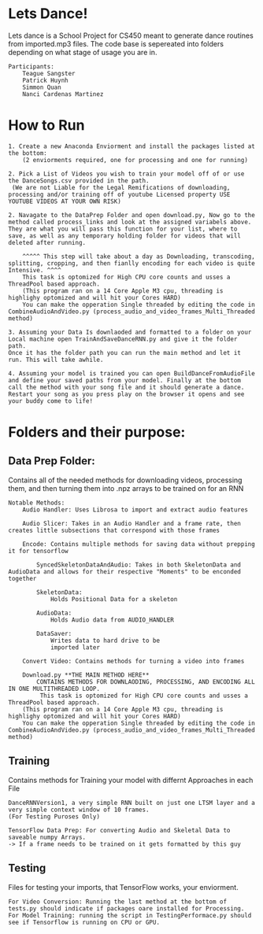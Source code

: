 
# Lets Dance!

Lets dance is a School Project for CS450 meant to generate dance routines from imported.mp3 files. The code base is sepereated into folders depending on what stage of usage you are in. 
    
    Participants:
        Teague Sangster
        Patrick Huynh
        Simmon Quan
        Nanci Cardenas Martinez



# How to Run
    1. Create a new Anaconda Enviorment and install the packages listed at the bottom: 
        (2 enviorments required, one for processing and one for running)

    2. Pick a List of Videos you wish to train your model off of or use the DanceSongs.csv provided in the path.
     (We are not Liable for the Legal Remifications of downloading, processing and/or training off of youtube Licensed property USE YOUTUBE VIDEOS AT YOUR OWN RISK)

    2. Navagate to the DataPrep Folder and open download.py, Now go to the method called process_links and look at the assigned variabels above. 
    They are what you will pass this function for your list, where to save, as well as any temporary holding folder for videos that will deleted after running.

        ^^^^^ This step will take about a day as Downloading, transcoding, splitting, cropping, and then fianlly encoding for each video is quite Intensive. ^^^^
        This task is optomized for High CPU core counts and usses a ThreadPool based approach. 
        (This program ran on a 14 Core Apple M3 cpu, threading is highlighy optomized and will hit your Cores HARD)
        You can make the opperation Single threaded by editing the code in CombineAudioAndVideo.py (process_audio_and_video_frames_Multi_Threaded method)

    3. Assuming your Data Is downlaoded and formatted to a folder on your Local machine open TrainAndSaveDanceRNN.py and give it the folder path. 
    Once it has the folder path you can run the main method and let it run. This will take awhile. 

    4. Assuming your model is trained you can open BuildDanceFromAudioFile and define your saved paths from your model. Finally at the bottom call the method with your song file and it should generate a dance.
    Restart your song as you press play on the browser it opens and see your buddy come to life!
    

# Folders and their purpose:
## Data Prep Folder: 
Contains all of the needed methods for downloading videos, processing them, and then turning them into .npz arrays to be trained on for an RNN

    Notable Methods:
        Audio Handler: Uses Librosa to import and extract audio features 

        Audio Slicer: Takes in an Audio Handler and a frame rate, then creates little subsections that correspond with those frames

        Encode: Contains multiple methods for saving data without prepping it for tensorflow

            SyncedSkeletonDataAndAudio: Takes in both SkeletonData and AudioData and allows for their respective "Moments" to be enconded together

            SkeletonData:
                Holds Positional Data for a skeleton

            AudioData:
                Holds Audio data from AUDIO_HANDLER

            DataSaver:
                Writes data to hard drive to be 
                imported later 
        
        Convert Video: Contains methods for turning a video into frames

        Download.py **THE MAIN METHOD HERE** 
            CONTAINS METHODS FOR DOWNLAODING, PROCESSING, AND ENCODING ALL IN ONE MULTITHREADED LOOP. 
             This task is optomized for High CPU core counts and usses a ThreadPool based approach. 
        (This program ran on a 14 Core Apple M3 cpu, threading is highlighy optomized and will hit your Cores HARD)
        You can make the opperation Single threaded by editing the code in CombineAudioAndVideo.py (process_audio_and_video_frames_Multi_Threaded method)





## Training 

Contains methods for Training your model with differnt Approaches in each File 
    
    DanceRNNVersion1, a very simple RNN built on just one LTSM layer and a very simple context window of 10 frames. 
    (For Testing Puroses Only)

    TensorFlow Data Prep: For converting Audio and Skeletal Data to saveable numpy Arrays. 
    -> If a frame needs to be trained on it gets formatted by this guy 

## Testing 
Files for testing your imports, that TensorFlow works, your enviorment. 
    
    For Video Conversion: Running the last method at the bottom of tests.py should indicate if packages oare installed for Processing.
    For Model Training: running the script in TestingPerformace.py should see if Tensorflow is running on CPU or GPU. 








